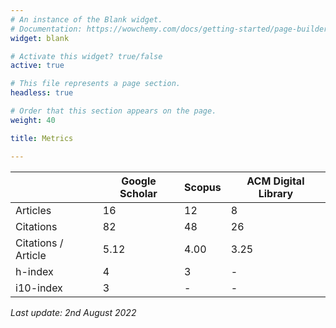 ```yaml
---
# An instance of the Blank widget.
# Documentation: https://wowchemy.com/docs/getting-started/page-builder/
widget: blank

# Activate this widget? true/false
active: true

# This file represents a page section.
headless: true

# Order that this section appears on the page.
weight: 40

title: Metrics

---
```


| | Google Scholar | Scopus  | ACM Digital Library |
|---|----------------|---|--|
| Articles             | 	16            |	12	| 8 |
| Citations             | 	82           |	48 | 26 |
|  Citations / Article | 5.12          |  4.00  | 3.25 |
| h-index              | 4              |  3  | - |
| i10-index            | 3              |  -  | - |

*Last update: 2nd August 2022*
